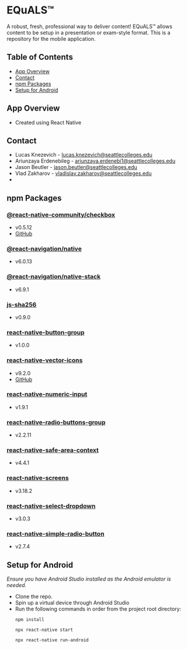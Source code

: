 # EQuALS™
A robust, fresh, professional way to deliver content! EQuALS™ allows content to be setup in a presentation or exam-style format. This is a repository for the mobile application.
## Table of Contents
- [App Overview](#app-overview)
- [Contact](#contact)
- [npm Packages](#npm-packages)
- [Setup for Android](#setup-for-android)
## App Overview
- Created using React Native

## Contact
  - Lucas Knezevich - lucas.knezevich@seattlecolleges.edu
  - Ariunzaya Erdenebileg - ariunzaya.erdenebi1@seattlecolleges.edu
  - Jason Beutler - jason.beutler@seattlecolleges.edu
  - Vlad Zakharov - vladislav.zakharov@seattlecolleges.edu
  - 
## npm Packages

### [@react-native-community/checkbox](https://www.npmjs.com/package/@react-native-community/checkbox)
- v0.5.12
- [GitHub](https://github.com/react-native-checkbox/react-native-checkbox)

### [@react-navigation/native](https://www.npmjs.com/package/@react-navigation/native)
  - v6.0.13

### [@react-navigation/native-stack](https://www.npmjs.com/package/@react-navigation/native-stack)
  - v6.9.1

### [js-sha256](https://www.npmjs.com/package/js-sha256)
  - v0.9.0

### [react-native-button-group](https://www.npmjs.com/package/react-native-button-group)
  - v1.0.0

### [react-native-vector-icons](https://www.npmjs.com/package/react-native-vector-icons)
  - v9.2.0
  - [GitHub](https://github.com/oblador/react-native-vector-icons)

### [react-native-numeric-input](https://www.npmjs.com/package/react-native-numeric-input)
  - v1.9.1

### [react-native-radio-buttons-group](https://www.npmjs.com/package/react-native-radio-buttons-group)
  - v2.2.11

### [react-native-safe-area-context](https://www.npmjs.com/package/react-native-safe-area-context)
  - v4.4.1

### [react-native-screens](https://www.npmjs.com/package/react-native-screens)
  - v3.18.2

### [react-native-select-dropdown](https://www.npmjs.com/package/react-native-select-dropdown)
  - v3.0.3

### [react-native-simple-radio-button](https://www.npmjs.com/package/react-native-simple-radio-button)
  - v2.7.4

## Setup for Android
*Ensure you have Android Studio installed as the Android emulator is needed.*
- Clone the repo.
- Spin up a virtual device through Android Studio
- Run the following commands in order from the project root directory:
  ```
  npm install
  ```
  ```
  npx react-native start
  ```
  ```
  npx react-native run-android
  ```
